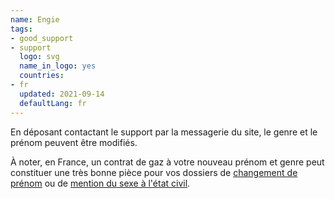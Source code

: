 ```yaml
---
name: Engie
tags:
- good_support
- support
  logo: svg
  name_in_logo: yes
  countries:
- fr
  updated: 2021-09-14
  defaultLang: fr
---
```


En déposant contactant le support par la messagerie du site,
le genre et le prénom peuvent être modifiés.

À noter, en France, un contrat de gaz à votre nouveau prénom et genre peut constituer
une très bonne pièce pour vos dossiers de [changement de prénom](https://wikitrans.co/2019/11/26/changement-de-prenoms-en-mairie/)
ou de [mention du sexe à l'état civil](https://wikitrans.co/2019/11/26/changement-de-sexe-a-letat-civil-tgi/).
